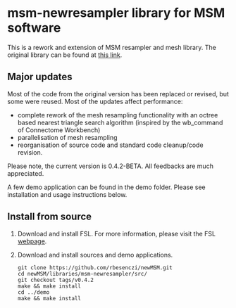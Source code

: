 # msm-newresampler library for MSM software

This is a rework and extension of MSM resampler and mesh library. The original library can be found at [this link](https://git.fmrib.ox.ac.uk/fsl/newmesh/-/tree/master).

## Major updates

Most of the code from the original version has been replaced or revised, but some were reused. Most of the updates affect performance:

- complete rework of the mesh resampling functionality with an octree based nearest triangle search algorithm (inspired by the wb_command of Connectome Workbench)
- parallelisation of mesh resampling
- reorganisation of source code and standard code cleanup/code revision.

Please note, the current version is 0.4.2-BETA. All feedbacks are much appreciated.

A few demo application can be found in the demo folder. Please see installation and usage instructions below.

## Install from source

1. Download and install FSL. For more information, please visit the FSL [webpage](https://fsl.fmrib.ox.ac.uk/fsl/fslwiki/).

2. Download and install sources and demo applications.
    ```console
    git clone https://github.com/rbesenczi/newMSM.git
    cd newMSM/libraries/msm-newresampler/src/
    git checkout tags/v0.4.2
    make && make install
    cd ../demo
    make && make install
    ```
